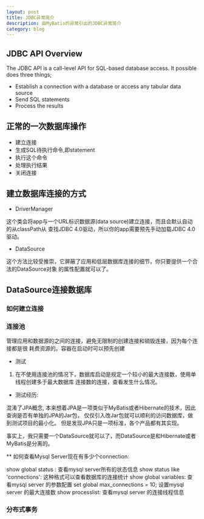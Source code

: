 ```yaml
---
layout: post
title: JDBC异常简介
description: 由MyBatis的异常引出的JDBC异常简介
category: blog
---
```


## JDBC API Overview

The JDBC API is a call-level API for SQL-based database access. It possible does
three things;

* Establish a connection with a database or access any tabular data source
* Send SQL statements
* Process the results

## 正常的一次数据库操作

* 建立连接
* 生成SQL待执行命令,即statement
* 执行这个命令
* 处理执行结果
* 关闭连接

## 建立数据库连接的方式

* DriverManager

这个类会将app与一个URL标识数据源(data source)建立连接，而且会默认自动的从classPath从
查找JDBC 4.0驱动，所以你的app需要预先手动加载JDBC 4.0驱动。

* DataSource

这个方法比较受推崇，它屏蔽了应用和低层数据库连接的细节，你只要提供一个合法的DataSource对象
的属性配置就可以了。

## DataSource连接数据库

### 如何建立连接
### 连接池

管理应用和数据源的之间的连接，避免无限制的创建连接和销毁连接，因为每个连接都是很
耗费资源的。容器在启动时可以预先创建

* 测试

1. 在不使用连接池的情况下，数据库启动是规定一个较小的最大连接数，使用单线程创建多于最大数据库
连接数的连接，查看发生什么情况。

* 测试经历:

混淆了JPA概念, 本来想着JPA是一项类似于MyBatis或者Hibernate的技术，因此查询是否有单独的JPA的Jar包，
仅仅引入改Jar包就可以顺利的访问数据库，做到测试项目的最小化。
但是发现JPA只是一项标准，各个产品都有其实现。

事实上，我只需要一个DataSource就可以了，而DataSource是和Hibernate或者MyBatis是分离的。

** 如何查看Mysql Server现在有多少个connection:

show global status : 查看mysql server所有的状态信息
show status like 'connections': 这种格式可以查看数据库的连接统计
show global variables: 查看mysql server 的参数配置
set global max_connections = 10; 设置mysql server 的最大连接数
show processlist: 查看mysql server 的连接线程信息

### 分布式事务



